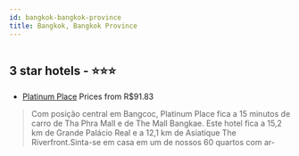 ```yaml
---
id: bangkok-bangkok-province
title: Bangkok, Bangkok Province
---
```


<center><img src="https://i.travelapi.com/hotels/74000000/73650000/73643600/73643512/94c62afd_z.jpg" alt="" /></center>


##  3 star hotels - ⭐️⭐️⭐️

-    [Platinum Place](https://www.hurb.com/br/aud/https://www.hurb.com/br/hotels/bangkok/platinum-place-HT-0XQ3?cmp=18055) Prices from R$91.83
   > Com posição central em Bangcoc, Platinum Place fica a 15 minutos de carro de Tha Phra Mall e de The Mall Bangkae.  Este hotel fica a 15,2 km de Grande Palácio Real e a 12,1 km de Asiatique The Riverfront.Sinta-se em casa em um de nossos 60 quartos com ar-
